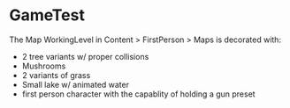 # GameTest

The Map WorkingLevel in Content > FirstPerson > Maps is decorated with:
- 2 tree variants w/ proper collisions
- Mushrooms
- 2 variants of grass
- Small lake w/ animated water
- first person character with the capablity of holding a gun preset
